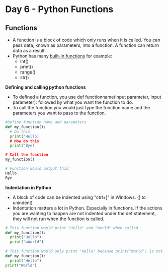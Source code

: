 # Day 6 - Python Functions


## Functions
- A function is a block of code which only runs when it is called. You can pass data, known as parameters, into a function. A function can return data as a result.
- Python has many [built-in functions](https://docs.python.org/3/library/functions.html) for example:
  + int()
  + print()
  + range()
  + str()

**Defining and calling python functions**
- To defined a function, you use def functionname(input parameter, input parameter): followed by what you want the function to do.
- To call the function you would just type the function name and the parameters you want to pass to the function.

```python
#Define function name and parameters
def my_function():
  # Do this
  print("Hello)
  # Now do this
  print("Bye)

# Call the function
my_function()

# Function would output this:
Hello
Bye
```
**Indentation in Python**
- A block of code can be indented using "ctrl+]" in Windows. (] to unindent) 
- Indentation matters a lot in Python. Especially in functions. If the actions you are wanting to happen are not indented under the def statement, they will not run when the function is called.

```python
# This function would print "Hello" and "World" when called
def my_function():
  print("Hello")
  print("wWorld")
  
# This function would only print "Hello" because print("World") is not indented and therefore is OUTSIDE of the function
def my_function():
  print("Hello")
print("World")
```
